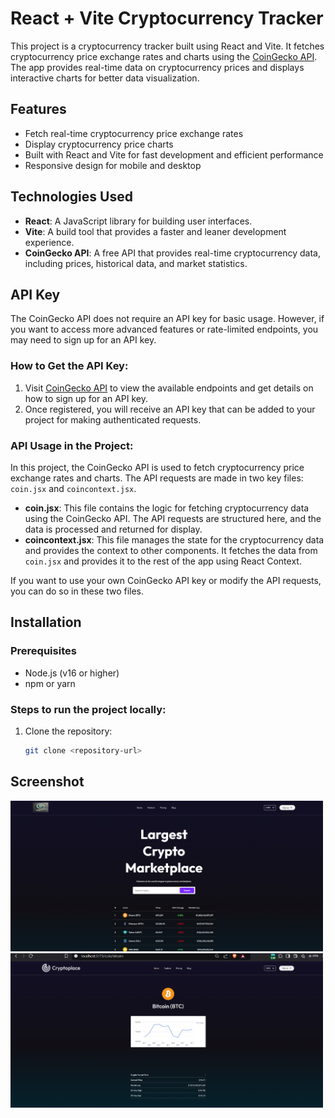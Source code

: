 # React + Vite Cryptocurrency Tracker

This project is a cryptocurrency tracker built using React and Vite. It fetches cryptocurrency price exchange rates and charts using the [CoinGecko API](https://www.coingecko.com/). The app provides real-time data on cryptocurrency prices and displays interactive charts for better data visualization.

## Features

- Fetch real-time cryptocurrency price exchange rates
- Display cryptocurrency price charts
- Built with React and Vite for fast development and efficient performance
- Responsive design for mobile and desktop

## Technologies Used

- **React**: A JavaScript library for building user interfaces.
- **Vite**: A build tool that provides a faster and leaner development experience.
- **CoinGecko API**: A free API that provides real-time cryptocurrency data, including prices, historical data, and market statistics.

## API Key

The CoinGecko API does not require an API key for basic usage. However, if you want to access more advanced features or rate-limited endpoints, you may need to sign up for an API key.

### How to Get the API Key:

1. Visit [CoinGecko API](https://www.coingecko.com/en/api) to view the available endpoints and get details on how to sign up for an API key.
2. Once registered, you will receive an API key that can be added to your project for making authenticated requests.

### API Usage in the Project:

In this project, the CoinGecko API is used to fetch cryptocurrency price exchange rates and charts. The API requests are made in two key files: `coin.jsx` and `coincontext.jsx`.

- **coin.jsx**: This file contains the logic for fetching cryptocurrency data using the CoinGecko API. The API requests are structured here, and the data is processed and returned for display.
- **coincontext.jsx**: This file manages the state for the cryptocurrency data and provides the context to other components. It fetches the data from `coin.jsx` and provides it to the rest of the app using React Context.

If you want to use your own CoinGecko API key or modify the API requests, you can do so in these two files.

## Installation

### Prerequisites

- Node.js (v16 or higher)
- npm or yarn

### Steps to run the project locally:

1. Clone the repository:
   ```bash
   git clone <repository-url>
   ```

## Screenshot

<img src="images/crypto_screenshot.png" alt="Screenshot" width="500" />
<img src="images/img2.png" alt="Screenshot" width="500" />

